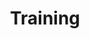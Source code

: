 ---
layout: page
title: Training
summary: |
  Sprout groundnut summer purslane earthnut pea tomato spring onion azuki bean gourd. Gumbo kakadu plum komatsuna black-eyed pea green bean zucchini gourd winter purslane silver beet rock melon radish asparagus spinach.
icon: "fa-mortar-board"
weight: 12

---